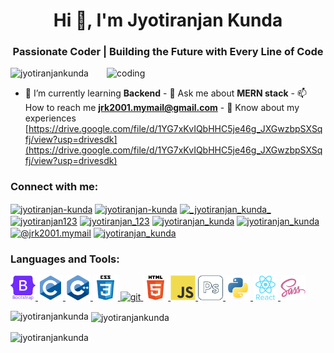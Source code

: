 <h1 align="center">Hi 👋, I'm Jyotiranjan Kunda</h1>
<h3 align="center">Passionate Coder | Building the Future with Every Line of Code</h3>

<img
  align="right"
  alt="coding"
  width="350"
  src="https://user-images.githubusercontent.com/55389276/140866485-8fb1c876-9a8f-4d6a-98dc-08c4981eaf70.gif" />

<p align="left">
  <img
    src="https://komarev.com/ghpvc/?username=jyotiranjankunda&label=Profile%20views&color=0e75b6&style=flat"
    alt="jyotiranjankunda" />
</p>

- 🌱 I’m currently learning **Backend** - 💬 Ask me about **MERN stack** - 📫 How to reach
me **jrk2001.mymail@gmail.com** - 📄 Know about my experiences
[https://drive.google.com/file/d/1YG7xKvIQbHHC5je46g_JXGwzbpSXSqfj/view?usp=drivesdk](https://drive.google.com/file/d/1YG7xKvIQbHHC5je46g_JXGwzbpSXSqfj/view?usp=drivesdk)

<h3 align="left">Connect with me:</h3>
<p align="left">
  <a href="https://linkedin.com/in/jyotiranjan-kunda" target="blank"
    ><img
      align="center"
      src="https://raw.githubusercontent.com/rahuldkjain/github-profile-readme-generator/master/src/images/icons/Social/linked-in-alt.svg"
      alt="jyotiranjan-kunda"
      height="30"
      width="40"
  /></a>
  <a href="https://stackoverflow.com/users/jyotiranjan-kunda" target="blank"
    ><img
      align="center"
      src="https://raw.githubusercontent.com/rahuldkjain/github-profile-readme-generator/master/src/images/icons/Social/stack-overflow.svg"
      alt="jyotiranjan-kunda"
      height="30"
      width="40"
  /></a>
  <a href="https://instagram.com/_jyotiranjan_kunda_" target="blank"
    ><img
      align="center"
      src="https://raw.githubusercontent.com/rahuldkjain/github-profile-readme-generator/master/src/images/icons/Social/instagram.svg"
      alt="_jyotiranjan_kunda_"
      height="30"
      width="40"
  /></a>
  <a href="https://www.codechef.com/users/jyotiranjan123" target="blank"
    ><img
      align="center"
      src="https://cdn.jsdelivr.net/npm/simple-icons@3.1.0/icons/codechef.svg"
      alt="jyotiranjan123"
      height="30"
      width="40"
  /></a>
  <a href="https://www.hackerrank.com/jyotiranjan_123" target="blank"
    ><img
      align="center"
      src="https://raw.githubusercontent.com/rahuldkjain/github-profile-readme-generator/master/src/images/icons/Social/hackerrank.svg"
      alt="jyotiranjan_123"
      height="30"
      width="40"
  /></a>
  <a href="https://codeforces.com/profile/jyotiranjan_kunda" target="blank"
    ><img
      align="center"
      src="https://raw.githubusercontent.com/rahuldkjain/github-profile-readme-generator/master/src/images/icons/Social/codeforces.svg"
      alt="jyotiranjan_kunda"
      height="30"
      width="40"
  /></a>
  <a href="https://www.leetcode.com/jyotiranjan_kunda" target="blank"
    ><img
      align="center"
      src="https://raw.githubusercontent.com/rahuldkjain/github-profile-readme-generator/master/src/images/icons/Social/leet-code.svg"
      alt="jyotiranjan_kunda"
      height="30"
      width="40"
  /></a>
  <a href="https://www.hackerearth.com/@jrk2001.mymail" target="blank"
    ><img
      align="center"
      src="https://raw.githubusercontent.com/rahuldkjain/github-profile-readme-generator/master/src/images/icons/Social/hackerearth.svg"
      alt="@jrk2001.mymail"
      height="30"
      width="40"
  /></a>
  <a href="https://auth.geeksforgeeks.org/user/jyotiranjan_kunda" target="blank"
    ><img
      align="center"
      src="https://raw.githubusercontent.com/rahuldkjain/github-profile-readme-generator/master/src/images/icons/Social/geeks-for-geeks.svg"
      alt="jyotiranjan_kunda"
      height="30"
      width="40"
  /></a>
</p>

<h3 align="left">Languages and Tools:</h3>
<p align="left">
  <a href="https://getbootstrap.com" target="_blank" rel="noreferrer">
    <img
      src="https://raw.githubusercontent.com/devicons/devicon/master/icons/bootstrap/bootstrap-plain-wordmark.svg"
      alt="bootstrap"
      width="40"
      height="40" />
  </a>
  <a href="https://www.cprogramming.com/" target="_blank" rel="noreferrer">
    <img
      src="https://raw.githubusercontent.com/devicons/devicon/master/icons/c/c-original.svg"
      alt="c"
      width="40"
      height="40" />
  </a>
  <a href="https://www.w3schools.com/cpp/" target="_blank" rel="noreferrer">
    <img
      src="https://raw.githubusercontent.com/devicons/devicon/master/icons/cplusplus/cplusplus-original.svg"
      alt="cplusplus"
      width="40"
      height="40" />
  </a>
  <a href="https://www.w3schools.com/css/" target="_blank" rel="noreferrer">
    <img
      src="https://raw.githubusercontent.com/devicons/devicon/master/icons/css3/css3-original-wordmark.svg"
      alt="css3"
      width="40"
      height="40" />
  </a>
  <a href="https://git-scm.com/" target="_blank" rel="noreferrer">
    <img
      src="https://www.vectorlogo.zone/logos/git-scm/git-scm-icon.svg"
      alt="git"
      width="40"
      height="40" />
  </a>
  <a href="https://www.w3.org/html/" target="_blank" rel="noreferrer">
    <img
      src="https://raw.githubusercontent.com/devicons/devicon/master/icons/html5/html5-original-wordmark.svg"
      alt="html5"
      width="40"
      height="40" />
  </a>
  <a
    href="https://developer.mozilla.org/en-US/docs/Web/JavaScript"
    target="_blank"
    rel="noreferrer">
    <img
      src="https://raw.githubusercontent.com/devicons/devicon/master/icons/javascript/javascript-original.svg"
      alt="javascript"
      width="40"
      height="40" />
  </a>
  <a href="https://www.photoshop.com/en" target="_blank" rel="noreferrer">
    <img
      src="https://raw.githubusercontent.com/devicons/devicon/master/icons/photoshop/photoshop-line.svg"
      alt="photoshop"
      width="40"
      height="40" />
  </a>
  <a href="https://www.python.org" target="_blank" rel="noreferrer">
    <img
      src="https://raw.githubusercontent.com/devicons/devicon/master/icons/python/python-original.svg"
      alt="python"
      width="40"
      height="40" />
  </a>
  <a href="https://reactjs.org/" target="_blank" rel="noreferrer">
    <img
      src="https://raw.githubusercontent.com/devicons/devicon/master/icons/react/react-original-wordmark.svg"
      alt="react"
      width="40"
      height="40" />
  </a>
  <a href="https://sass-lang.com" target="_blank" rel="noreferrer">
    <img
      src="https://raw.githubusercontent.com/devicons/devicon/master/icons/sass/sass-original.svg"
      alt="sass"
      width="40"
      height="40" />
  </a>
</p>

<p>
  <img
    align="left"
    src="https://github-readme-stats.vercel.app/api/top-langs?username=jyotiranjankunda&show_icons=true&locale=en&layout=compact"
    alt="jyotiranjankunda" />
</p>

<p>
  &nbsp;<img
    align="center"
    src="https://github-readme-stats.vercel.app/api?username=jyotiranjankunda&show_icons=true&locale=en"
    alt="jyotiranjankunda" />
</p>

<p>
  <img
    align="center"
    src="https://github-readme-streak-stats.herokuapp.com/?user=jyotiranjankunda&"
    alt="jyotiranjankunda" />
</p>
